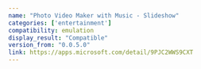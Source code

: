 ```yaml
---
name: "Photo Video Maker with Music - Slideshow"
categories: ['entertainment']
compatibility: emulation
display_result: "Compatible"
version_from: "0.0.5.0"
link: https://apps.microsoft.com/detail/9PJC2WWS9CXT
---
```

